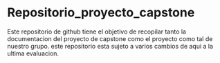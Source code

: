 # Repositorio_proyecto_capstone
Este repositorio de github tiene el objetivo de recopilar tanto la documentacion del proyecto de capstone como el proyecto como tal de nuestro grupo. 
este repositorio esta sujeto a varios cambios de aqui a la ultima evaluacion.
